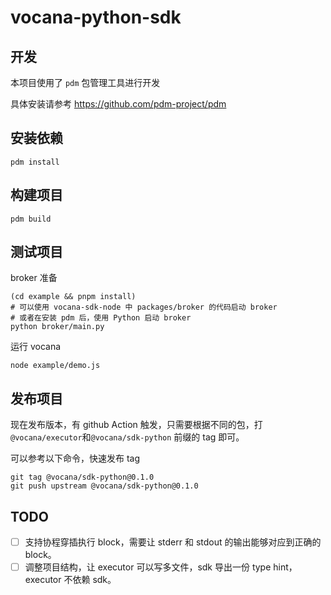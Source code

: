# vocana-python-sdk

## 开发

本项目使用了 `pdm` 包管理工具进行开发

具体安装请参考 https://github.com/pdm-project/pdm

## 安装依赖

```
pdm install
```

## 构建项目

```
pdm build
```

## 测试项目

broker 准备

```shell
(cd example && pnpm install)
# 可以使用 vocana-sdk-node 中 packages/broker 的代码启动 broker
# 或者在安装 pdm 后，使用 Python 启动 broker
python broker/main.py
```

运行 vocana

```shell
node example/demo.js
```

## 发布项目

现在发布版本，有 github Action 触发，只需要根据不同的包，打 `@vocana/executor`和`@vocana/sdk-python` 前缀的 tag 即可。

可以参考以下命令，快速发布 tag

```shell
git tag @vocana/sdk-python@0.1.0
git push upstream @vocana/sdk-python@0.1.0
```

## TODO

- [ ] 支持协程穿插执行 block，需要让 stderr 和 stdout 的输出能够对应到正确的 block。
- [ ] 调整项目结构，让 executor 可以写多文件，sdk 导出一份 type hint，executor 不依赖 sdk。